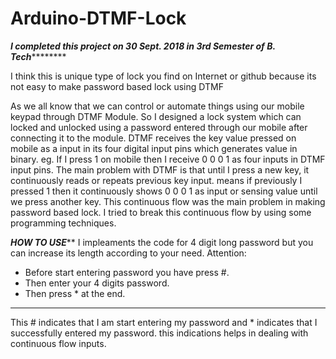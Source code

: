# Arduino-DTMF-Lock

***I completed this project on 30 Sept. 2018 in 3rd Semester of B. Tech***********

I think this is unique type of lock you find on Internet or github because its not easy to make password based lock using DTMF

As we all know that we can control or automate things using our mobile keypad through DTMF Module.
So I designed a lock system which can locked and unlocked using a password entered through our mobile after connecting it to the module.
DTMF receives the key value pressed on mobile as a input in its four digital input pins which generates value in binary.
eg. If I press 1 on mobile then I receive 0 0 0 1 as four inputs in DTMF input pins.
The main problem with DTMF is that until I press a new key, it continuously reads or repeats previous key input.
means if previously I pressed 1 then it continuously shows 0 0 0 1 as input or sensing value until we press another key.
This continuous flow was the main problem in making password based lock.
I tried to break this continuous flow by using some programming techniques.

***************************************************HOW TO USE*****************************************************
I impleaments the code for 4 digit long password but you can increase its length according to your need.
Attention: 
- Before start entering password you have press #.
- Then enter your 4 digits password.
- Then press * at the end.

**********************************************************************************************************************

This # indicates that I am start entering my password 
and * indicates that I successfully entered my password.
this indications helps in dealing with continuous flow inputs.
